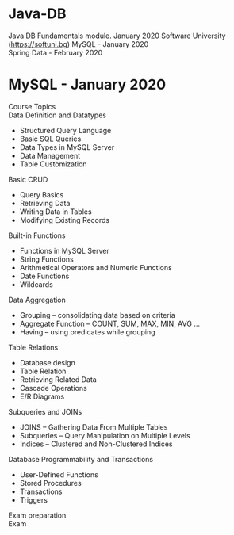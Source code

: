 # Java-DB
Java DB Fundamentals module. January 2020 Software University (https://softuni.bg)
MySQL - January 2020<br/>
Spring Data - February 2020<br/>

# MySQL - January 2020
Course Topics<br/>
Data Definition and Datatypes<br/>
* Structured Query Language<br/>
* Basic SQL Queries<br/>
* Data Types in MySQL Server<br/>
* Data Management<br/>
* Table Customization<br/>

Basic CRUD<br/>
* Query Basics<br/>
* Retrieving Data<br/>
* Writing Data in Tables<br/>
* Modifying Existing Records<br/>

Built-in Functions<br/>
* Functions in MySQL Server<br/>
* String Functions<br/>
* Arithmetical Operators and Numeric Functions<br/>
* Date Functions<br/>
* Wildcards<br/>

Data Aggregation<br/>
* Grouping – consolidating data based on criteria<br/>
* Aggregate Function – COUNT, SUM, MAX, MIN, AVG …<br/>
* Having – using predicates while grouping<br/>

Table Relations<br/>
* Database design<br/>
* Table Relation<br/>
* Retrieving Related Data<br/>
* Cascade Operations<br/>
* E/R Diagrams<br/>

Subqueries and JOINs<br/>
* JOINS – Gathering Data From Multiple Tables<br/>
* Subqueries – Query Manipulation on Multiple Levels<br/>
* Indices – Clustered and Non-Clustered Indices<br/>

Database Programmability and Transactions<br/>
* User-Defined Functions<br/>
* Stored Procedures<br/>
* Transactions<br/>
* Triggers<br/>

Exam preparation<br/>
Exam<br/>

